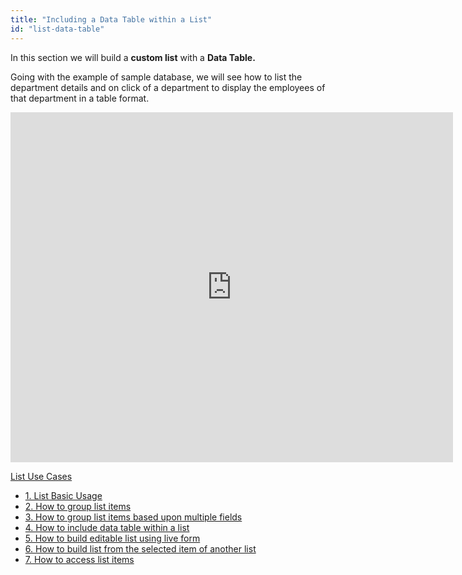 ```yaml
---
title: "Including a Data Table within a List"
id: "list-data-table"
---
```


In this section we will build a **custom list** with a **Data Table.**

Going with the example of sample database, we will see how to list the department details and on click of a department to display the employees of that department in a table format.

<iframe width="708" height="560" src="https://docs.google.com/presentation/d/e/2PACX-1vSVag8sIOdGGSrvw5a-9ouFOrOmGbXGjQWUxWrzLjHnASq7TKI6WKjZCHo6BixpCDfv4pp3Jsh7X6cm/embed?start=false&amp;loop=false&amp;delayms=3000" frameborder="0" allowfullscreen="allowfullscreen" mozallowfullscreen="mozallowfullscreen" webkitallowfullscreen="webkitallowfullscreen"></iframe>

[List Use Cases](/learn/app-development/widgets/datalive/list/list-use-cases/)

- [1\. List Basic Usage](/learn/app-development/widgets/datalive/list/list-basic-usage/)
- [2\. How to group list items](/learn/how-tos/list-grouped/)
- [3\. How to group list items based upon multiple fields](/learn/how-tos/list-multi-grouped/)
- [4\. How to include data table within a list](/learn/how-tos/list-data-table/)
- [5\. How to build editable list using live form](/learn/how-tos/building-editable-list/)
- [6\. How to build list from the selected item of another list](/learn/how-tos/building-cascading-lists/)
- [7\. How to access list items](/learn/how-tos/list-item-access/)
